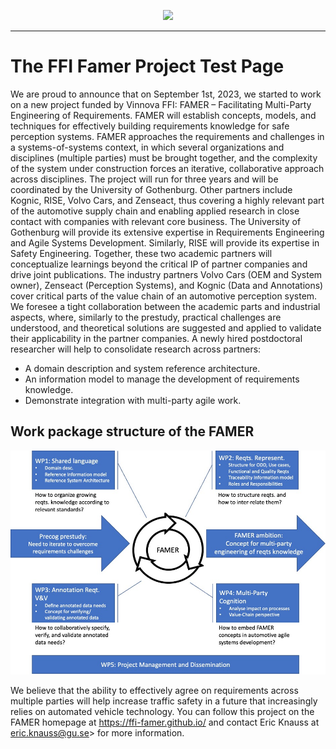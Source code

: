 <figure>
<center>
<img src="{{site.url}}/img/famer-ffi-logo.jpg" height=200>
</center>
</figure>

* * *


# The FFI Famer Project Test Page
We are proud to announce that on September 1st, 2023, we started to work on a new project funded by Vinnova FFI: FAMER – Facilitating Multi-Party Engineering of Requirements.
FAMER will establish concepts, models, and techniques for effectively building requirements knowledge for safe perception systems. FAMER approaches the requirements and challenges in a systems-of-systems context, in which several organizations and disciplines (multiple parties) must be brought together, and the complexity of the system under construction forces an iterative, collaborative approach across disciplines.
The project will run for three years and will be coordinated by the University of Gothenburg. Other partners include Kognic, RISE, Volvo Cars, and Zenseact, thus covering a highly relevant part of the automotive supply chain and enabling applied research in close contact with companies with relevant core business. The University of Gothenburg will provide its extensive expertise in Requirements Engineering and Agile Systems Development. Similarly, RISE will provide its expertise in Safety Engineering. Together, these two academic partners will conceptualize learnings beyond the critical IP of partner companies and drive joint publications. The industry partners Volvo Cars (OEM and System owner), Zenseact (Perception Systems), and Kognic (Data and Annotations) cover critical parts of the value chain of an automotive perception system. We foresee a tight collaboration between the academic parts and industrial aspects, where, similarly to the prestudy, practical challenges are understood, and theoretical solutions are suggested and applied to validate their applicability in the partner companies. A newly hired postdoctoral researcher will help to consolidate research across partners:

- A domain description and system reference architecture.
- An information model to manage the development of requirements knowledge.
- Demonstrate integration with multi-party agile work.




## Work package structure of the FAMER 

![A beautiful scenery](img/FAMER.jpg)







We believe that the ability to effectively agree on requirements across multiple parties will help increase traffic safety in a future that increasingly relies on automated vehicle technology. You can follow this project on the FAMER homepage at https://ffi-famer.github.io/ and contact Eric Knauss at eric.knauss@gu.se> for more information.
